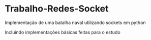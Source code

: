 # Trabalho-Redes-Socket
Implementação de uma batalha naval utilizando sockets em python

Incluindo implementações básicas feitas para o estudo
